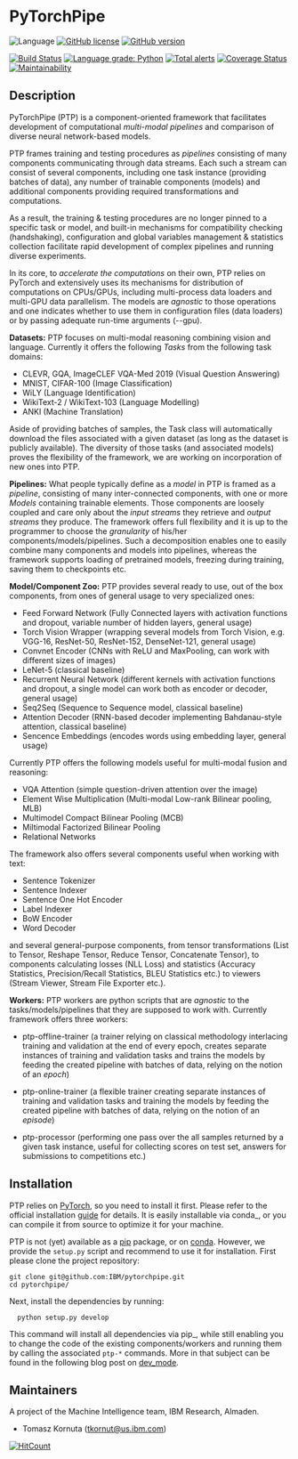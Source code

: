 # PyTorchPipe

![Language](https://img.shields.io/badge/language-Python-blue.svg)
[![GitHub license](https://img.shields.io/github/license/IBM/pytorchpipe.svg)](https://github.com/IBM/pytorchpipe/blob/develop/LICENSE)
[![GitHub version](https://badge.fury.io/gh/IBM%2Fpytorchpipe.svg)](https://badge.fury.io/gh/IBM%2Fpytorchpipe)

[![Build Status](https://travis-ci.com/IBM/pytorchpipe.svg?branch=develop)](https://travis-ci.com/IBM/pytorchpipe)
[![Language grade: Python](https://img.shields.io/lgtm/grade/python/g/IBM/pytorchpipe.svg?logo=lgtm&logoWidth=18)](https://lgtm.com/projects/g/IBM/pytorchpipe/context:python)
[![Total alerts](https://img.shields.io/lgtm/alerts/g/IBM/pytorchpipe.svg?logo=lgtm&logoWidth=18)](https://lgtm.com/projects/g/IBM/pytorchpipe/alerts/)
[![Coverage Status](https://coveralls.io/repos/github/IBM/pytorchpipe/badge.svg?branch=develop)](https://coveralls.io/github/IBM/pytorchpipe?branch=develop)
[![Maintainability](https://api.codeclimate.com/v1/badges/e8d37123b856ee5bb10b/maintainability)](https://codeclimate.com/github/IBM/pytorchpipe/maintainability)

## Description

PyTorchPipe (PTP) is a component-oriented framework that facilitates development of computational _multi-modal pipelines_ and comparison of diverse neural network-based models. 

PTP frames training and testing procedures as _pipelines_ consisting of many components communicating through data streams.
Each such a stream can consist of several components, including one task instance (providing batches of data), any number of trainable components (models) and additional components providing required transformations and computations.

As a result, the training & testing procedures are no longer pinned to a specific task or model, and built-in mechanisms for compatibility checking (handshaking), configuration and global variables management & statistics collection facilitate rapid development of complex pipelines and running diverse experiments.

In its core, to _accelerate the computations_ on their own, PTP relies on PyTorch and extensively uses its mechanisms for distribution of computations on CPUs/GPUs, including multi-process data loaders and multi-GPU data parallelism.
The models are _agnostic_ to those operations and one indicates whether to use them in configuration files (data loaders) or by passing adequate run-time arguments (--gpu).

**Datasets:**
PTP focuses on multi-modal reasoning combining vision and language. Currently it offers the following _Tasks_ from the following task domains:

  * CLEVR, GQA, ImageCLEF VQA-Med 2019 (Visual Question Answering)
  * MNIST, CIFAR-100 (Image Classification)
  * WiLY (Language Identification)
  * WikiText-2 / WikiText-103 (Language Modelling)
  * ANKI (Machine Translation)

Aside of providing batches of samples, the Task class will automatically download the files associated with a given dataset (as long as the dataset is publicly available).
The diversity of those tasks (and associated models) proves the flexibility of the framework, we are working on incorporation of new ones into PTP.

**Pipelines:**
What people typically define as a _model_ in PTP is framed as a _pipeline_, consisting of many inter-connected components, with one or more _Models_ containing trainable elements.
Those components are loosely coupled and care only about the _input streams_ they retrieve and _output streams_ they produce.
The framework offers full flexibility and it is up to the programmer to choose the _granularity_ of his/her components/models/pipelines.
Such a decomposition enables one to easily combine many components and models into pipelines, whereas the framework supports loading of pretrained models, freezing during training, saving them to checkpoints etc.

**Model/Component Zoo:**
PTP provides several ready to use, out of the box components, from ones of general usage to very specialized ones:

  * Feed Forward Network (Fully Connected layers with activation functions and dropout, variable number of hidden layers, general usage)
  * Torch Vision Wrapper (wrapping several models from Torch Vision, e.g. VGG-16, ResNet-50, ResNet-152, DenseNet-121, general usage)
  * Convnet Encoder (CNNs with ReLU and MaxPooling, can work with different sizes of images)
  * LeNet-5 (classical baseline)
  * Recurrent Neural Network (different kernels with activation functions and dropout, a single model can work both as encoder or decoder, general usage)
  * Seq2Seq (Sequence to Sequence model, classical baseline)
  * Attention Decoder (RNN-based decoder implementing Bahdanau-style attention, classical baseline)
  * Sencence Embeddings (encodes words using embedding layer, general usage)

Currently PTP offers the following models useful for multi-modal fusion and reasoning:

  * VQA Attention (simple question-driven attention over the image)
  * Element Wise Multiplication (Multi-modal Low-rank Bilinear pooling, MLB)
  * Multimodel Compact Bilinear Pooling (MCB)
  * Miltimodal Factorized Bilinear Pooling
  * Relational Networks

The framework also offers several components useful when working with text:

  * Sentence Tokenizer
  * Sentence Indexer
  * Sentence One Hot Encoder
  * Label Indexer
  * BoW Encoder
  * Word Decoder

and several general-purpose components, from tensor transformations (List to Tensor, Reshape Tensor, Reduce Tensor, Concatenate Tensor), to components calculating losses (NLL Loss) and statistics (Accuracy Statistics, Precision/Recall Statistics, BLEU Statistics etc.) to viewers (Stream Viewer, Stream File Exporter etc.).

**Workers:**
PTP workers are python scripts that are _agnostic_ to the tasks/models/pipelines that they are supposed to work with.
Currently framework offers three workers:
  
  * ptp-offline-trainer (a trainer relying on classical methodology interlacing training and validation at the end of every epoch, creates separate instances of training and validation tasks and trains the models by feeding the created pipeline with batches of data, relying on the notion of an _epoch_)
  
  * ptp-online-trainer (a flexible trainer creating separate instances of training and validation tasks and training the models by feeding the created pipeline with batches of data, relying on the notion of an _episode_)
  
  * ptp-processor (performing one pass over the all samples returned by a given task instance, useful for collecting scores on test set, answers for submissions to competitions etc.)


## Installation

PTP relies on [PyTorch](https://github.com/pytorch/pytorch), so you need to install it first.
Please refer to the official installation [guide](https://github.com/pytorch/pytorch#installation) for details.
It is easily installable via conda_, or you can compile it from source to optimize it for your machine.

PTP is not (yet) available as a [pip](https://pip.pypa.io/en/stable/quickstart/) package, or on [conda](https://anaconda.org/pytorch/pytorch).
However, we provide the `setup.py` script and recommend to use it for installation.
First please clone the project repository:

```console
git clone git@github.com:IBM/pytorchpipe.git
cd pytorchpipe/
```

Next, install the dependencies by running:

```console
  python setup.py develop
```

This command will install all dependencies via pip_, while still enabling you to change the code of the existing components/workers and running them by calling the associated ``ptp-*`` commands.
More in that subject can be found in the following blog post on [dev_mode](https://setuptools.readthedocs.io/en/latest/setuptools.html#development-mode).


## Maintainers

A project of the Machine Intelligence team, IBM Research, Almaden.

* Tomasz Kornuta (tkornut@us.ibm.com)

[![HitCount](http://hits.dwyl.io/tkornut/tkornut/pytorchpipe.svg)](http://hits.dwyl.io/tkornut/tkornut/pytorchpipe)

